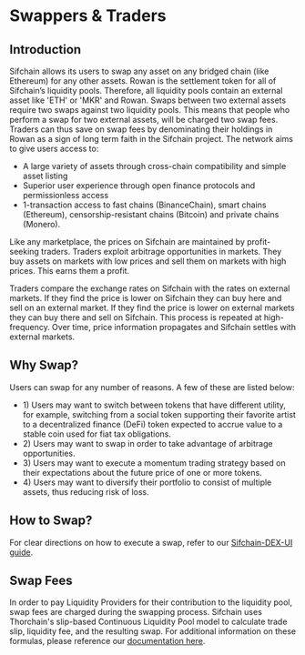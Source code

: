 # Swappers & Traders

## Introduction

Sifchain allows its users to swap any asset on any bridged chain \(like Ethereum\) for any other assets. Rowan is the settlement token for all of Sifchain’s liquidity pools. Therefore, all liquidity pools contain an external asset like 'ETH' or 'MKR' and Rowan. Swaps between two external assets require two swaps against two liquidity pools. This means that people who perform a swap for two external assets, will be charged two swap fees. Traders can thus save on swap fees by denominating their holdings in Rowan as a sign of long term faith in the Sifchain project. The network aims to give users access to:

* A large variety of assets through cross-chain compatibility and simple asset listing
* Superior user experience through open finance protocols and permissionless access
* 1-transaction access to fast chains \(BinanceChain\), smart chains \(Ethereum\), censorship-resistant chains \(Bitcoin\) and private chains \(Monero\).

Like any marketplace, the prices on Sifchain are maintained by profit-seeking traders. Traders exploit arbitrage opportunities in markets. They buy assets on markets with low prices and sell them on markets with high prices. This earns them a profit.

Traders compare the exchange rates on Sifchain with the rates on external markets. If they find the price is lower on Sifchain they can buy here and sell on an external market. If they find the price is lower on external markets they can buy there and sell on Sifchain. This process is repeated at high-frequency. Over time, price information propagates and Sifchain settles with external markets.

## Why Swap?

Users can swap for any number of reasons. A few of these are listed below:

* 1\) Users may want to switch between tokens that have different utility, for example, switching from a social token supporting their favorite artist to a decentralized finance \(DeFi\) token expected to accrue value to a stable coin used for fiat tax obligations. 
* 2\) Users may want to swap in order to take advantage of arbitrage opportunities. 
* 3\) Users may want to execute a momentum trading strategy based on their expectations about the future price of one or more tokens. 
* 4\) Users may want to diversify their portfolio to consist of multiple assets, thus reducing risk of loss.

## How to Swap?

For clear directions on how to execute a swap, refer to our [Sifchain-DEX-UI guide](https://docs.sifchain.finance/resources/sifchain-dex-ui#swapping-assets). 

## Swap Fees

In order to pay Liquidity Providers for their contribution to the liquidity pool, swap fees are charged during the swapping process. Sifchain uses Thorchain's slip-based Continuous Liquidity Pool model to calculate trade slip, liquidity fee, and the resulting swap. For additional information on these formulas, please reference our [documentation here](https://github.com/Sifchain/sifnode/blob/develop/docs/clp/Liquidity%20Pools%20Architecture.md).

